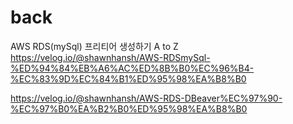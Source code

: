# back
AWS RDS(mySql) 프리티어 생성하기 A to Z <br>
https://velog.io/@shawnhansh/AWS-RDSmySql-%ED%94%84%EB%A6%AC%ED%8B%B0%EC%96%B4-%EC%83%9D%EC%84%B1%ED%95%98%EA%B8%B0


https://velog.io/@shawnhansh/AWS-RDS-DBeaver%EC%97%90-%EC%97%B0%EA%B2%B0%ED%95%98%EA%B8%B0
